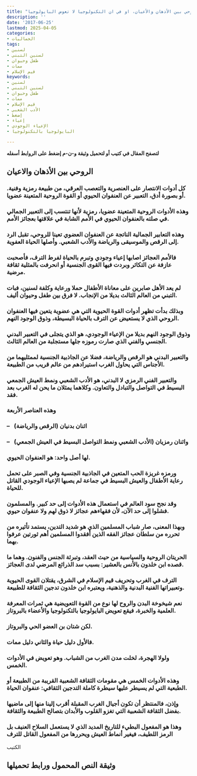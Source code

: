 ```yaml
---
title: "الروحي بين الأذهان والأعيان، او في ان التكنولوجيا لا تعوض البايولوجيا"
description: ''
date: '2017-06-25'
lastmod: 2025-04-05
categories:
- الجماليات
tags:
- لسنين
- لسنين التبني
- طفل وحيوان
- ممات
- قيم الإسلام
keywords:
- لسنين
- لسنين التبني
- طفل وحيوان
- ممات
- قيم الإسلام
- الأدب الشعبي
- إضغط
- إعياء
- الإعياء الوجودي
- البايولوجيا بالتكنولوجيا

---
```

**لتصفح المقال في كتيب أو لتحميل وثيقة و-ن-م إضغط على الروابط أسفله**

## **الروحي بين الأذهان والاعيان**

### كل أدوات الانتصار على العنصرية والتعصب العرقي، من طبيعة رمزية وفنية. أو بصورة أدق، التعبير عن العنفوان الحيوي أو القوة الروحية المتعينة عضويا.

### وهذه الأدوات الروحية المتعينة عضويا، رمزية لأنها تنتسب إلى التعبير الجمالي في صلته بالعنفوان الحيوي في الأمم الشابة في علاقتها بعجائز الأمم.

### وهذه التعابير الجمالية الناتجة عن العنفوان العضوي تعينا للروحي، تقبل الرد إلى الرقص والموسيقى والرياضة والأدب الشعبي. وأصلها الحياة العفوية.

### فالأمم العجائز اصابها إعياء وجودي وتبرم بالحياة لفرط الترف، فأصحبت عازفة عن التكاثر وبردت فيها القوى الجنسية أو انحرفت بالمثلية ثقافة مرضية.

### لم يعد الأهل صابرين على معاناة الأطفال حملا ورعاية وكلفة لسنين، فبات التبني من العالم الثالث بديلا من الإنجاب. لا فرق بين طفل وحيوان أليف.

### وبذلك بدأت تظهر أدوات القوة الحيوية التي هي عضوية يتعين فيها العنفوان الروحي الذي لا يستعيض عن الترف بالحياة البسيطة، وذوق الوجود النهم.

### وذوق الوجود النهم بديلا من الإعياء الوجودي، هو الذي يتجلى في التعبير البدني الجنسي والفني الذي صارت رموزه جلها مستجلبة من العالم الثالث.

### والتعبير البدني هو الرقص والرياضة، فضلا عن الجاذبية الجنسية لممثليهما من الأجناس التي يحاول الغرب استيرادهم من عالم قريب من الطبيعة.

### والتعبير الفني الرمزي لا البدني، هو الأدب الشعبي ونمط العيش الجمعي البسيط في التواصل والتبادل والتعاون. وكلاهما يمثلان ما يحن له الغرب بعد فقد.

### وهذه العناصر الأربعة

### –   اثنان بدنيان (الرقص والرياضة)

### –   واثنان رمزيان (الأدب الشعبي ونمط التواصل البسيط في العيش الجمعي)

### لها أصل واحد: هو العنفوان الحيوي.

### ورمزه غريزة الحب المتعين في الجاذبية الجنسية وفي الصبر على تحمل رعاية الأطفال والعيش البسيط في جماعة لم يصبها الإعياء الوجودي القاتل للحياة.

### وقد نجح سود العالم في استعمال هذه الأدوات إلى حد كبير. والمسلمون فشلوا إلى حد الآن، لأن فقهاءهم عجائز لا ذوق لهم ولا عنفوان حيوي.

### وبهذا المعنى، صار شباب المسلمين الذي هو شديد التدين، يستمد تأثيره من تحرره من سلطان عجائز الفقه الذين أفقدوا المسلمين أهم ثورتين عرفوا بهما.

### الحريتان الروحية والسياسية من حيث العقد، وتبرئة الجنس والفنون. وهما ما قصده ابن خلدون بالأنس بالعشير: بسبب سد الذرائع المرضي لدى العجائز.

### الترف في الغرب وتحريف قيم الإسلام في الشرق، يقتلان القوى الحيوية وتعبيراتها الفنية البدنية والذهنية، ويعتبره ابن خلدون تدجين الثقافة للطبيعة.

### نعم شيخوخة البدن والروح لها نوع من القوة التعويضية هي ثمرات المعرفة العلمية والخبرة، فيقع تعويض البايولوجيا بالتكنولوجيا والأعضاء بالبروتاز.

### لكن شتان بن العضو الحي والبروتاز.

### فالأول دليل حياة والثاني دليل ممات.

### ولولا الهجرة، لخلت مدن الغرب من الشباب. وهو تعويض في الأدوات الخمس.

### وهذه الأدوات الخمس هي مقومات الثقافة الشعبية القريبة من الطبيعة أو الطبعية التي لم يسيطر عليها سيطرة كاملة التدجين الثقافي: عنفوان الحياة.

### وإذن، فالمنتظر أن تكون أجيال الغرب المقبلة أقرب إلينا منها إلى ماضيها بفضل الثقافة الشعبية التي تغزو القلوب والأبدان بتصالح الطبيعة والثقافة.

### وهذا هو المفعول البطيء للتاريخ المديد الذي لا يستعمل السلاح العنيف بل الرمز اللطيف، فيغير أنماط العيش ويحررها من المفعول القاتل للترف

الكتيب

## وثيقة النص المحمول ورابط تحميلها

###
